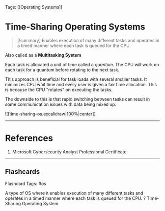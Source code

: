 Tags: [[Operating Systems]]
# Time-Sharing Operating Systems

> [!summary] 
> Enables execution of many different tasks and operates in a timed manner where each task is queued for the CPU. 

Also called as a **Multitasking System**

Each task is allocated a unit of time called a *quantum*. The CPU will work on each task for a quantum before rotating to the next task.

This approach is beneficial for task loads with several smaller tasks. It minimizes CPU wait time and every user is given a fair time allocation. This is because the CPU "rotates" on executing the tasks.

The downside to this is that rapid switching between tasks can result in some communication issues with data being mixed up.

![[time-sharing-os.excalidraw|100%|center]]

---
# References

1. Microsoft Cybersecurity Analyst Professional Certificate

___
## Flashcards

Flashcard Tags: #os 

A type of OS where it enables execution of many different tasks and operates in a timed manner where each task is queued for the CPU.
?
Time-Sharing Operating System

